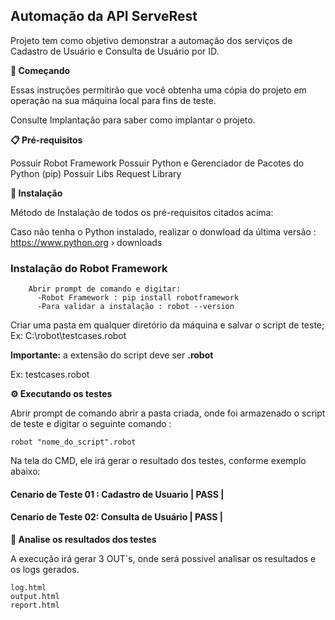 ## Automação da API ServeRest
Projeto tem como objetivo demonstrar a automação dos serviços de Cadastro de Usuário e Consulta de Usuário por ID.


**🚀 Começando**

Essas instruções permitirão que você obtenha uma cópia do projeto em operação na sua máquina local para fins de teste.

Consulte Implantação para saber como implantar o projeto.

**📋 Pré-requisitos**

Possuir Robot Framework
Possuir Python e Gerenciador de Pacotes do Python (pip)
Possuir Libs Request Library


**🔧 Instalação**

Método de Instalação de todos os pré-requisitos citados acima:
  
  Caso não tenha o Python instalado, realizar o donwload da última versão : https://www.python.org › downloads
  
  ### Instalação do Robot Framework
        Abrir prompt de comando e digitar:
          -Robot Framework : pip install robotframework
          -Para validar a instalação : robot --version 
  
  Criar uma pasta em qualquer diretório da máquina e salvar o script de teste;
  Ex: C:\robot\testcases.robot  
  
  **Importante:** a extensão do script deve ser **.robot**
  
  Ex: testcases.robot
  


**⚙️ Executando os testes**

Abrir prompt de comando abrir a pasta criada, onde foi armazenado o script de teste e digitar o seguinte comando : 

    robot "nome_do_script".robot
    
Na tela do CMD, ele irá gerar o resultado dos testes, conforme exemplo abaixo:


#### Cenario de Teste 01 : Cadastro de Usuario  | PASS |

#### Cenario de Teste 02: Consulta de Usuário   | PASS |
    
    
**🔩 Analise os resultados dos testes**

A execução irá gerar 3 OUT´s, onde será possivel analisar os resultados e os logs gerados.
    
    log.html
    output.html
    report.html



